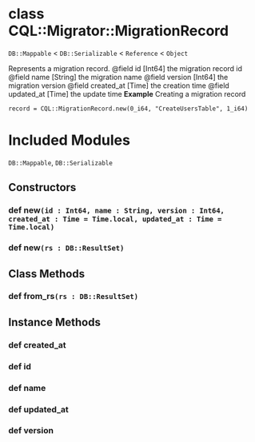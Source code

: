 # class CQL::Migrator::MigrationRecord

`DB::Mappable` < `DB::Serializable` < `Reference` < `Object`

Represents a migration record.
@field id [Int64] the migration record id
@field name [String] the migration name
@field version [Int64] the migration version
@field created_at [Time] the creation time
@field updated_at [Time] the update time
**Example** Creating a migration record

```crystal
record = CQL::MigrationRecord.new(0_i64, "CreateUsersTable", 1_i64)
```

# Included Modules

`DB::Mappable`, `DB::Serializable`

## Constructors

### def new`(id : Int64, name : String, version : Int64, created_at : Time = Time.local, updated_at : Time = Time.local)`

### def new`(rs : DB::ResultSet)`

## Class Methods

### def from_rs`(rs : DB::ResultSet)`

## Instance Methods

### def created_at

### def id

### def name

### def updated_at

### def version
